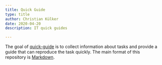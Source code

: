 ```yaml
---
title: Quick Guide
type: title
author: Christian Külker
date: 2020-04-20
description: IT quick guides

---
```


The goal of [quick-guide] is to collect information about tasks and provide a
guide that can reproduce the task quickly. The main format of this repository
is [Markdown].

[Markdown]: https://en.wikipedia.org/wiki/Markdown
[quick-guide]: https://github.com/ckuelker/quick-guide




